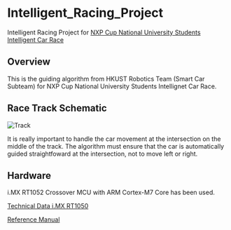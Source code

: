 # Intelligent_Racing_Project
Intelligent Racing Project for [NXP Cup National University Students Intelligent Car Race](https://community.nxp.com/t5/The-NXP-Cup-EMEA/gh-p/15351)

## Overview
This is the guiding algorithm from HKUST Robotics Team (Smart Car Subteam) for NXP Cup National University Students Intellignet Car Race.

## Race Track Schematic
![Track](https://user-images.githubusercontent.com/72503871/112940665-09aaab80-9160-11eb-8132-6a2d238be2be.jpg)

It is really important to handle the car movement at the intersection on the middle of the track. 
The algorithm must ensure that the car is automatically guided straightfoward at the intersection, not to move left or right.

## Hardware
i.MX RT1052 Crossover MCU with ARM Cortex-M7 Core has been used.

[Technical Data i.MX RT1050](https://www.nxp.com/docs/en/data-sheet/IMXRT1050CEC.pdf)

[Reference Manual](https://drive.google.com/file/d/1-84KOASvyucwciEcXKLrr0VAlIWJbvv-/view?usp=sharing)


